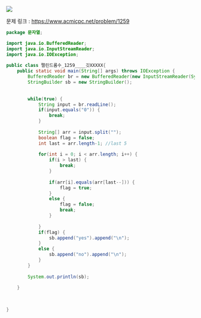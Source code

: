 ![](https://user-images.githubusercontent.com/74396651/156921455-9bfec2a6-b6f2-4a7b-abce-393fab098422.png)


문제 링크 : https://www.acmicpc.net/problem/1259


```java
package 문자열;

import java.io.BufferedReader;
import java.io.InputStreamReader;
import java.io.IOException;
 
public class 팰린드롬수_1259____깃XXXXX{
	public static void main(String[] args) throws IOException {
		BufferedReader br = new BufferedReader(new InputStreamReader(System.in));
		StringBuilder sb = new StringBuilder();
		
		
		while(true) {
			String input = br.readLine();
			if(input.equals("0")) {
				break;
			}
			
			String[] arr = input.split("");
			boolean flag = false;
			int last = arr.length-1; //last 5 
			
			for(int i = 0; i < arr.length; i++) {
				if(i > last) {
					break;
				}
				
				if(arr[i].equals(arr[last--])) {
					flag = true;
				}
				else {
					flag = false;
					break;
				}
				
			}
			if(flag) {
				sb.append("yes").append("\n");
			}
			else {
				sb.append("no").append("\n");
			}
		}
		
		System.out.println(sb);
		
	}
 

 
}
```
